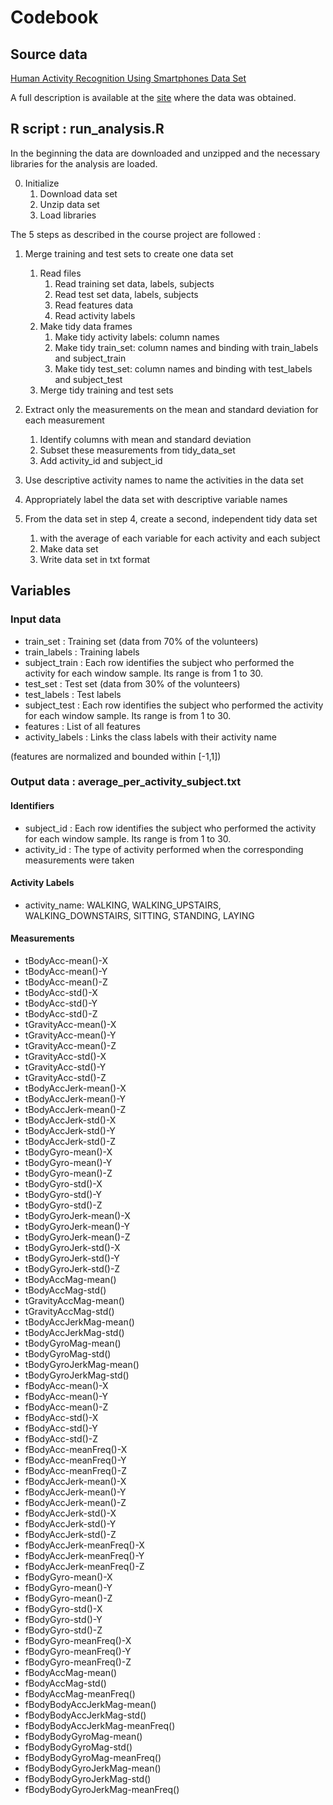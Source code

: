 # Codebook



##	Source data

[Human Activity Recognition Using Smartphones Data Set](https://d396qusza40orc.cloudfront.net/getdata%2Fprojectfiles%2FUCI%20HAR%20Dataset.zip)

A full description is available at the [site](http://archive.ics.uci.edu/ml/datasets/Human+Activity+Recognition+Using+Smartphones) where the data was obtained.



##	R script : run_analysis.R

In the beginning the data are downloaded and unzipped and the necessary libraries for the analysis are loaded.

0. Initialize
    1. Download data set
    2. Unzip data set
    3. Load libraries


The 5 steps as described in the course project are followed :

1.	Merge training and test sets to create one data set
    1. Read files
        1.	Read training set data, labels, subjects
        2.	Read test set data, labels, subjects
        3.	Read features data
        4.	Read activity labels
    2.	Make tidy data frames
        1.	Make tidy activity labels: column names
    	2.  Make tidy train_set: column names and binding with train_labels and subject_train
        3.  Make tidy test_set: column names and binding with test_labels and subject_test
    3.	Merge tidy training and test sets

2.	Extract only the measurements on the mean and standard deviation for each measurement
    1.	Identify columns with mean and standard deviation
    2.	Subset these measurements from tidy_data_set
    3.	Add activity_id and subject_id

3.	Use descriptive activity names to name the activities in the data set

4.	Appropriately label the data set with descriptive variable names

5.	From the data set in step 4, create a second, independent tidy data set 
    1.	with the average of each variable for each activity and each subject
    2.	Make data set
    3.	Write data set in txt format



##	Variables

### Input data

* train_set : Training set (data from 70% of the volunteers)
* train_labels : Training labels
* subject_train : Each row identifies the subject who performed the activity for each window sample. Its range is from 1 to 30. 
* test_set : Test set (data from 30% of the volunteers)
* test_labels : Test labels
* subject_test : Each row identifies the subject who performed the activity for each window sample. Its range is from 1 to 30.
* features : List of all features
* activity_labels : Links the class labels with their activity name


(features are normalized and bounded within [-1,1])


### Output data : average_per_activity_subject.txt

#### Identifiers

* subject_id : Each row identifies the subject who performed the activity for each window sample. Its range is from 1 to 30.
* activity_id : The type of activity performed when the corresponding measurements were taken

#### Activity Labels

* activity_name: WALKING, WALKING_UPSTAIRS, WALKING_DOWNSTAIRS, SITTING, STANDING, LAYING

#### Measurements

* tBodyAcc-mean()-X
* tBodyAcc-mean()-Y
* tBodyAcc-mean()-Z
* tBodyAcc-std()-X
* tBodyAcc-std()-Y              
* tBodyAcc-std()-Z
* tGravityAcc-mean()-X           
* tGravityAcc-mean()-Y
* tGravityAcc-mean()-Z           
* tGravityAcc-std()-X
* tGravityAcc-std()-Y            
* tGravityAcc-std()-Z
* tBodyAccJerk-mean()-X          
* tBodyAccJerk-mean()-Y
* tBodyAccJerk-mean()-Z          
* tBodyAccJerk-std()-X
* tBodyAccJerk-std()-Y           
* tBodyAccJerk-std()-Z
* tBodyGyro-mean()-X             
* tBodyGyro-mean()-Y
* tBodyGyro-mean()-Z             
* tBodyGyro-std()-X
* tBodyGyro-std()-Y              
* tBodyGyro-std()-Z
* tBodyGyroJerk-mean()-X         
* tBodyGyroJerk-mean()-Y
* tBodyGyroJerk-mean()-Z         
* tBodyGyroJerk-std()-X
* tBodyGyroJerk-std()-Y
* tBodyGyroJerk-std()-Z
* tBodyAccMag-mean()
* tBodyAccMag-std()
* tGravityAccMag-mean()          
* tGravityAccMag-std()
* tBodyAccJerkMag-mean()         
* tBodyAccJerkMag-std()
* tBodyGyroMag-mean()           
* tBodyGyroMag-std()
* tBodyGyroJerkMag-mean()        
* tBodyGyroJerkMag-std()
* fBodyAcc-mean()-X              
* fBodyAcc-mean()-Y
* fBodyAcc-mean()-Z              
* fBodyAcc-std()-X
* fBodyAcc-std()-Y               
* fBodyAcc-std()-Z
* fBodyAcc-meanFreq()-X          
* fBodyAcc-meanFreq()-Y
* fBodyAcc-meanFreq()-Z          
* fBodyAccJerk-mean()-X
* fBodyAccJerk-mean()-Y          
* fBodyAccJerk-mean()-Z
* fBodyAccJerk-std()-X           
* fBodyAccJerk-std()-Y
* fBodyAccJerk-std()-Z           
* fBodyAccJerk-meanFreq()-X
* fBodyAccJerk-meanFreq()-Y
* fBodyAccJerk-meanFreq()-Z
* fBodyGyro-mean()-X             
* fBodyGyro-mean()-Y
* fBodyGyro-mean()-Z             
* fBodyGyro-std()-X
* fBodyGyro-std()-Y              
* fBodyGyro-std()-Z
* fBodyGyro-meanFreq()-X
* fBodyGyro-meanFreq()-Y
* fBodyGyro-meanFreq()-Z
* fBodyAccMag-mean()
* fBodyAccMag-std()
* fBodyAccMag-meanFreq()
* fBodyBodyAccJerkMag-mean()
* fBodyBodyAccJerkMag-std()
* fBodyBodyAccJerkMag-meanFreq()
* fBodyBodyGyroMag-mean()
* fBodyBodyGyroMag-std()
* fBodyBodyGyroMag-meanFreq()
* fBodyBodyGyroJerkMag-mean()
* fBodyBodyGyroJerkMag-std()
* fBodyBodyGyroJerkMag-meanFreq()




